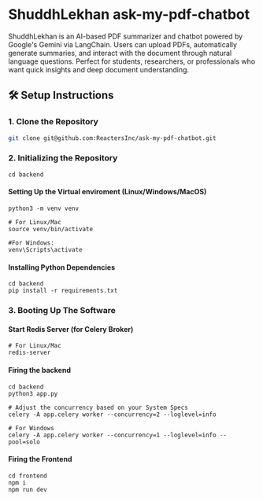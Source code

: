 # ShuddhLekhan ask-my-pdf-chatbot
ShuddhLekhan is an AI-based PDF summarizer and chatbot powered by Google's Gemini via LangChain. Users can upload PDFs, automatically generate summaries, and interact with the document through natural language questions. Perfect for students, researchers, or professionals who want quick insights and deep document understanding.


## 🛠️ Setup Instructions

### 1. Clone the Repository

```bash
git clone git@github.com:ReactersInc/ask-my-pdf-chatbot.git
```
### 2. Initializing the Repository
```
cd backend
```

#### Setting Up the Virtual enviroment (Linux/Windows/MacOS)
```
python3 -m venv venv
```
```
# For Linux/Mac
source venv/bin/activate  
```
```
#For Windows:
venv\Scripts\activate
```

#### Installing Python Dependencies

```
cd backend
pip install -r requirements.txt
```

### 3. Booting Up The Software

#### Start Redis Server (for Celery Broker)
```
# For Linux/Mac
redis-server
```
#### Firing the backend
```
cd backend
python3 app.py

# Adjust the concurrency based on your System Specs
celery -A app.celery worker --concurrency=2 --loglevel=info

# For Windows
celery -A app.celery worker --concurrency=1 --loglevel=info --pool=solo

```

#### Firing the Frontend
```
cd frontend
npm i
npm run dev
```
